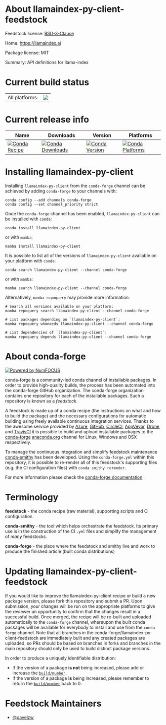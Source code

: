 About llamaindex-py-client-feedstock
====================================

Feedstock license: [BSD-3-Clause](https://github.com/conda-forge/llamaindex-py-client-feedstock/blob/main/LICENSE.txt)

Home: https://llamaindex.ai

Package license: MIT

Summary: API definitions for llama-index

Current build status
====================


<table><tr><td>All platforms:</td>
    <td>
      <a href="https://dev.azure.com/conda-forge/feedstock-builds/_build/latest?definitionId=21628&branchName=main">
        <img src="https://dev.azure.com/conda-forge/feedstock-builds/_apis/build/status/llamaindex-py-client-feedstock?branchName=main">
      </a>
    </td>
  </tr>
</table>

Current release info
====================

| Name | Downloads | Version | Platforms |
| --- | --- | --- | --- |
| [![Conda Recipe](https://img.shields.io/badge/recipe-llamaindex--py--client-green.svg)](https://anaconda.org/conda-forge/llamaindex-py-client) | [![Conda Downloads](https://img.shields.io/conda/dn/conda-forge/llamaindex-py-client.svg)](https://anaconda.org/conda-forge/llamaindex-py-client) | [![Conda Version](https://img.shields.io/conda/vn/conda-forge/llamaindex-py-client.svg)](https://anaconda.org/conda-forge/llamaindex-py-client) | [![Conda Platforms](https://img.shields.io/conda/pn/conda-forge/llamaindex-py-client.svg)](https://anaconda.org/conda-forge/llamaindex-py-client) |

Installing llamaindex-py-client
===============================

Installing `llamaindex-py-client` from the `conda-forge` channel can be achieved by adding `conda-forge` to your channels with:

```
conda config --add channels conda-forge
conda config --set channel_priority strict
```

Once the `conda-forge` channel has been enabled, `llamaindex-py-client` can be installed with `conda`:

```
conda install llamaindex-py-client
```

or with `mamba`:

```
mamba install llamaindex-py-client
```

It is possible to list all of the versions of `llamaindex-py-client` available on your platform with `conda`:

```
conda search llamaindex-py-client --channel conda-forge
```

or with `mamba`:

```
mamba search llamaindex-py-client --channel conda-forge
```

Alternatively, `mamba repoquery` may provide more information:

```
# Search all versions available on your platform:
mamba repoquery search llamaindex-py-client --channel conda-forge

# List packages depending on `llamaindex-py-client`:
mamba repoquery whoneeds llamaindex-py-client --channel conda-forge

# List dependencies of `llamaindex-py-client`:
mamba repoquery depends llamaindex-py-client --channel conda-forge
```


About conda-forge
=================

[![Powered by
NumFOCUS](https://img.shields.io/badge/powered%20by-NumFOCUS-orange.svg?style=flat&colorA=E1523D&colorB=007D8A)](https://numfocus.org)

conda-forge is a community-led conda channel of installable packages.
In order to provide high-quality builds, the process has been automated into the
conda-forge GitHub organization. The conda-forge organization contains one repository
for each of the installable packages. Such a repository is known as a *feedstock*.

A feedstock is made up of a conda recipe (the instructions on what and how to build
the package) and the necessary configurations for automatic building using freely
available continuous integration services. Thanks to the awesome service provided by
[Azure](https://azure.microsoft.com/en-us/services/devops/), [GitHub](https://github.com/),
[CircleCI](https://circleci.com/), [AppVeyor](https://www.appveyor.com/),
[Drone](https://cloud.drone.io/welcome), and [TravisCI](https://travis-ci.com/)
it is possible to build and upload installable packages to the
[conda-forge](https://anaconda.org/conda-forge) [anaconda.org](https://anaconda.org/)
channel for Linux, Windows and OSX respectively.

To manage the continuous integration and simplify feedstock maintenance
[conda-smithy](https://github.com/conda-forge/conda-smithy) has been developed.
Using the ``conda-forge.yml`` within this repository, it is possible to re-render all of
this feedstock's supporting files (e.g. the CI configuration files) with ``conda smithy rerender``.

For more information please check the [conda-forge documentation](https://conda-forge.org/docs/).

Terminology
===========

**feedstock** - the conda recipe (raw material), supporting scripts and CI configuration.

**conda-smithy** - the tool which helps orchestrate the feedstock.
                   Its primary use is in the construction of the CI ``.yml`` files
                   and simplify the management of *many* feedstocks.

**conda-forge** - the place where the feedstock and smithy live and work to
                  produce the finished article (built conda distributions)


Updating llamaindex-py-client-feedstock
=======================================

If you would like to improve the llamaindex-py-client recipe or build a new
package version, please fork this repository and submit a PR. Upon submission,
your changes will be run on the appropriate platforms to give the reviewer an
opportunity to confirm that the changes result in a successful build. Once
merged, the recipe will be re-built and uploaded automatically to the
`conda-forge` channel, whereupon the built conda packages will be available for
everybody to install and use from the `conda-forge` channel.
Note that all branches in the conda-forge/llamaindex-py-client-feedstock are
immediately built and any created packages are uploaded, so PRs should be based
on branches in forks and branches in the main repository should only be used to
build distinct package versions.

In order to produce a uniquely identifiable distribution:
 * If the version of a package **is not** being increased, please add or increase
   the [``build/number``](https://docs.conda.io/projects/conda-build/en/latest/resources/define-metadata.html#build-number-and-string).
 * If the version of a package **is** being increased, please remember to return
   the [``build/number``](https://docs.conda.io/projects/conda-build/en/latest/resources/define-metadata.html#build-number-and-string)
   back to 0.

Feedstock Maintainers
=====================

* [@pavelzw](https://github.com/pavelzw/)

